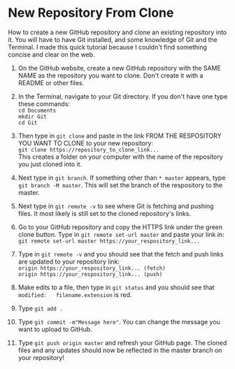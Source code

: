 # New Repository From Clone
How to create a new GitHub repository and clone an existing repository into it. You will have to have Git installed, and some knowledge of Git and the Terminal. I made this quick tutorial because I couldn't find something concise and clear on the web. 

1. On the GitHub website, create a new GitHub repository with the SAME NAME as the repository you want to clone. Don't create it with a README or other files. 

2. In the Terminal, navigate to your Git directory. If you don't have one type these commands:  
`cd Documents`  
`mkdir Git`  
`cd Git`  

3. Then type in `git clone` and paste in the link FROM THE RESPOSITORY YOU WANT TO CLONE to your new repository:  
`git clone https://repository_to_clone_link...`  
This creates a folder on your computer with the name of the repository you just cloned into it. 

4. Next type in `git branch`. If something other than `* master` appears, type `git branch -M master`. This will set the branch of the respository to the master.

5. Next type in `git remote -v` to see where Git is fetching and pushing files. It most likely is still set to the cloned repository's links.  

6. Go to your GitHub repository and copy the HTTPS link under the green clone button. Type in `git remote set-url master` and paste your link in:  
`git remote set-url master https://your_respository_link...`

7. Type in `git remote -v` and you should see that the fetch and push links are updated to your repository link:  
`origin https://your_respository_link... (fetch)`  
`origin https://your_respository_link... (push)`

8. Make edits to a file, then type in `git status` and you should see that `modified:   filename.extension` is red. 

9. Type `git add .`

10. Type `git commit -m"Message here"`. You can change the message you want to upload to GitHub. 

11. Type `git push origin master` and refresh your GitHub page. The cloned files and any updates should now be reflected in the master branch on your repository!
